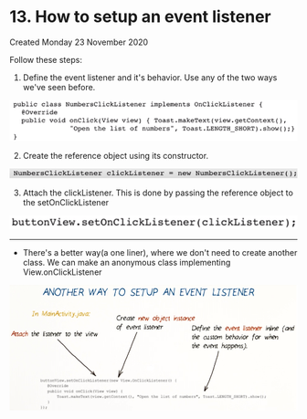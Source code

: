 # 13. How to setup an event listener
Created Monday 23 November 2020

Follow these steps:

1. Define the event listener and it's behavior. Use any of the two ways we've seen before.

![](./13._How_to_setup_an_event_listener/pasted_image.png)

2. Create the reference object using its constructor.

![](./13._How_to_setup_an_event_listener/pasted_image001.png)

3. Attach the clickListener. This is done by passing the reference object to the setOnClickListener

![](./13._How_to_setup_an_event_listener/pasted_image002.png)

*****


* There's a better way(a one liner), where we don't need to create another class. We can make an anonymous class implementing View.onClickListener

![](./13._How_to_setup_an_event_listener/pasted_image003.png)

